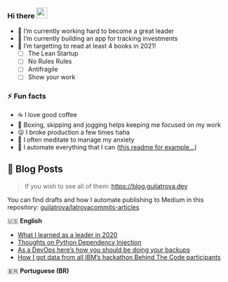 ### Hi there <a href="https://www.gautamkrishnar.com/"><img src="https://media.giphy.com/media/hvRJCLFzcasrR4ia7z/giphy.gif" width="25px"></a>

- 🎯 I’m currently working hard to become a great leader
- 💱 I’m currently building an app for tracking investments
- 🌱 I’m targetting to read at least 4 books in 2021!
   - [ ] The Lean Startup
   - [ ] No Rules Rules
   - [ ] Antifragile
   - [ ] Show your work

### ⚡ Fun facts

- ☕ I love good coffee
- 🥊 Boxing, skipping and jogging helps keeping me focused on my work
- 😛 I broke production a few times haha
- 🧘 I often meditate to manage my anxiety
- 🤖 I automate everything that I can ([this readme for example...](https://github.com/guilatrova/guilatrova))


## 📝 Blog Posts

> If you wish to see all of them: https://blog.guilatrova.dev

You can find drafts and how I automate publishing to Medium in this repository: [guilatrova/latrovacommits-articles](https://github.com/guilatrova/latrovacommits-articles)

🇺🇸 **English**
<!-- MEDIUM:START -->
- [What I learned as a leader in 2020](https://medium.com/@latrovacommits/what-i-learned-as-a-leader-in-2020-5523f7774019?source=rss-317db4527c7b------2)
- [Thoughts on Python Dependency Injection](https://medium.com/@latrovacommits/thoughts-on-python-dependency-injection-e0facc420888?source=rss-317db4527c7b------2)
- [As a DevOps here’s how you should be doing your backups](https://medium.com/@latrovacommits/as-a-devops-heres-how-you-should-be-doing-your-backups-f2ca3b5af71f?source=rss-317db4527c7b------2)
- [How I got data from all IBM’s hackathon Behind The Code participants](https://medium.com/@latrovacommits/how-i-got-data-from-all-ibms-hackathon-behind-the-code-participants-a9d1899a236?source=rss-317db4527c7b------2)
<!-- MEDIUM:END -->

🇧🇷 **Portuguese (BR)**
<!-- MEDIUM-BR:START -->
<!-- MEDIUM-BR:END -->
